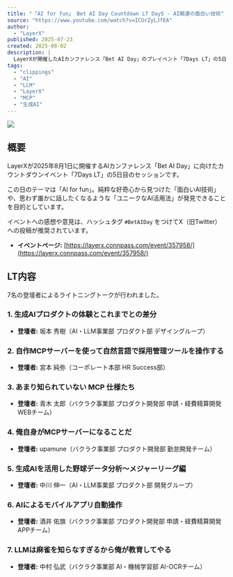 ```yaml
---
title: "「AI for fun」 Bet AI Day Countdown LT Day5 - AI関連の面白い技術"
source: "https://www.youtube.com/watch?v=ICUrZyLJfEA"
author:
  - "LayerX"
published: 2025-07-23
created: 2025-08-02
description: |
  LayerXが開催したAIカンファレンス「Bet AI Day」のプレイベント「7Days LT」の5日目、「AI for fun」をテーマにした発表の記録。純粋な好奇心から見つけた「面白いAI技術」や、ユニークなAI活用法について、LayerXの従業員7名がライトニングトーク形式で発表しました。
tags:
  - "clippings"
  - "AI"
  - "LLM"
  - "LayerX"
  - "MCP"
  - "生成AI"
---
```


![](https://www.youtube.com/watch?v=ICUrZyLJfEA)

## 概要

LayerXが2025年8月1日に開催するAIカンファレンス「Bet AI Day」に向けたカウントダウンイベント「7Days LT」の5日目のセッションです。

この日のテーマは「AI for fun」。純粋な好奇心から見つけた「面白いAI技術」や、思わず誰かに話したくなるような「ユニークなAI活用法」が発見できることを目的としています。

イベントへの感想や意見は、ハッシュタグ `#BetAIDay` をつけてX（旧Twitter）への投稿が推奨されています。

- **イベントページ:** [https://layerx.connpass.com/event/357958/](https://layerx.connpass.com/event/357958/)

## LT内容

7名の登壇者によるライトニングトークが行われました。

### 1. 生成AIプロダクトの体験とこれまでとの差分

- **登壇者:** 坂本 秀樹（AI・LLM事業部 プロダクト部 デザイングループ）

### 2. 自作MCPサーバーを使って自然言語で採用管理ツールを操作する

- **登壇者:** 宮本 純弥（コーポレート本部 HR Success部）

### 3. あまり知られていない MCP 仕様たち

- **登壇者:** 青木 太郎（バクラク事業部 プロダクト開発部 申請・経費精算開発WEBチーム）

### 4. 俺自身がMCPサーバーになることだ

- **登壇者:** upamune（バクラク事業部 プロダクト開発部 勤怠開発チーム）

### 5. 生成AIを活用した野球データ分析〜メジャーリーグ編

- **登壇者:** 中川 伸一（AI・LLM事業部 プロダクト部 開発グループ）

### 6. AIによるモバイルアプリ自動操作

- **登壇者:** 酒井 佑旗（バクラク事業部 プロダクト開発部 申請・経費精算開発APPチーム）

### 7. LLMは麻雀を知らなすぎるから俺が教育してやる

- **登壇者:** 中村 弘武（バクラク事業部 AI・機械学習部 AI-OCRチーム）
